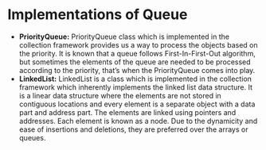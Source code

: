 # Implementations of Queue

- **PriorityQueue:**
PriorityQueue class which is implemented in the collection framework provides us a way to process the objects based on the priority. It is known that a queue follows First-In-First-Out algorithm, but sometimes the elements of the queue are needed to be processed according to the priority, that’s when the PriorityQueue comes into play.
- **LinkedList:**
LinkedList is a class which is implemented in the collection framework which inherently implements the linked list data structure. It is a linear data structure where the elements are not stored in contiguous locations and every element is a separate object with a data part and address part. The elements are linked using pointers and addresses. Each element is known as a node. Due to the dynamicity and ease of insertions and deletions, they are preferred over the arrays or queues.